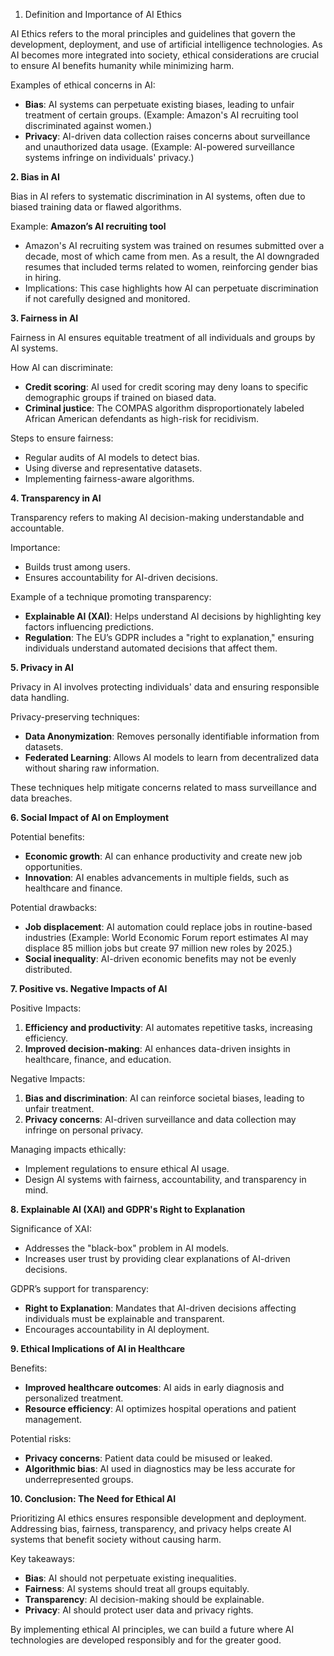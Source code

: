 1. Definition and Importance of AI Ethics

AI Ethics refers to the moral principles and guidelines that govern the development, deployment, and use of artificial intelligence technologies. As AI becomes more integrated into society, ethical considerations are crucial to ensure AI benefits humanity while minimizing harm.

Examples of ethical concerns in AI:
- **Bias**: AI systems can perpetuate existing biases, leading to unfair treatment of certain groups. (Example: Amazon's AI recruiting tool discriminated against women.)
- **Privacy**: AI-driven data collection raises concerns about surveillance and unauthorized data usage. (Example: AI-powered surveillance systems infringe on individuals' privacy.)

**2. Bias in AI**

Bias in AI refers to systematic discrimination in AI systems, often due to biased training data or flawed algorithms.

Example: **Amazon’s AI recruiting tool**
- Amazon's AI recruiting system was trained on resumes submitted over a decade, most of which came from men. As a result, the AI downgraded resumes that included terms related to women, reinforcing gender bias in hiring.
- Implications: This case highlights how AI can perpetuate discrimination if not carefully designed and monitored.

**3. Fairness in AI**

Fairness in AI ensures equitable treatment of all individuals and groups by AI systems.

How AI can discriminate:
- **Credit scoring**: AI used for credit scoring may deny loans to specific demographic groups if trained on biased data.
- **Criminal justice**: The COMPAS algorithm disproportionately labeled African American defendants as high-risk for recidivism.

Steps to ensure fairness:
- Regular audits of AI models to detect bias.
- Using diverse and representative datasets.
- Implementing fairness-aware algorithms.

**4. Transparency in AI**

Transparency refers to making AI decision-making understandable and accountable.

Importance:
- Builds trust among users.
- Ensures accountability for AI-driven decisions.

Example of a technique promoting transparency:
- **Explainable AI (XAI)**: Helps understand AI decisions by highlighting key factors influencing predictions.
- **Regulation**: The EU’s GDPR includes a "right to explanation," ensuring individuals understand automated decisions that affect them.

**5. Privacy in AI**

Privacy in AI involves protecting individuals' data and ensuring responsible data handling.

Privacy-preserving techniques:
- **Data Anonymization**: Removes personally identifiable information from datasets.
- **Federated Learning**: Allows AI models to learn from decentralized data without sharing raw information.

These techniques help mitigate concerns related to mass surveillance and data breaches.

**6. Social Impact of AI on Employment**

Potential benefits:
- **Economic growth**: AI can enhance productivity and create new job opportunities.
- **Innovation**: AI enables advancements in multiple fields, such as healthcare and finance.

Potential drawbacks:
- **Job displacement**: AI automation could replace jobs in routine-based industries (Example: World Economic Forum report estimates AI may displace 85 million jobs but create 97 million new roles by 2025.)
- **Social inequality**: AI-driven economic benefits may not be evenly distributed.

**7. Positive vs. Negative Impacts of AI**

Positive Impacts:
1. **Efficiency and productivity**: AI automates repetitive tasks, increasing efficiency.
2. **Improved decision-making**: AI enhances data-driven insights in healthcare, finance, and education.

Negative Impacts:
1. **Bias and discrimination**: AI can reinforce societal biases, leading to unfair treatment.
2. **Privacy concerns**: AI-driven surveillance and data collection may infringe on personal privacy.

Managing impacts ethically:
- Implement regulations to ensure ethical AI usage.
- Design AI systems with fairness, accountability, and transparency in mind.

**8. Explainable AI (XAI) and GDPR's Right to Explanation**

Significance of XAI:
- Addresses the "black-box" problem in AI models.
- Increases user trust by providing clear explanations of AI-driven decisions.

GDPR’s support for transparency:
- **Right to Explanation**: Mandates that AI-driven decisions affecting individuals must be explainable and transparent.
- Encourages accountability in AI deployment.

**9. Ethical Implications of AI in Healthcare**

Benefits:
- **Improved healthcare outcomes**: AI aids in early diagnosis and personalized treatment.
- **Resource efficiency**: AI optimizes hospital operations and patient management.

Potential risks:
- **Privacy concerns**: Patient data could be misused or leaked.
- **Algorithmic bias**: AI used in diagnostics may be less accurate for underrepresented groups.

**10. Conclusion: The Need for Ethical AI**

Prioritizing AI ethics ensures responsible development and deployment. Addressing bias, fairness, transparency, and privacy helps create AI systems that benefit society without causing harm.

Key takeaways:
- **Bias**: AI should not perpetuate existing inequalities.
- **Fairness**: AI systems should treat all groups equitably.
- **Transparency**: AI decision-making should be explainable.
- **Privacy**: AI should protect user data and privacy rights.

By implementing ethical AI principles, we can build a future where AI technologies are developed responsibly and for the greater good.

